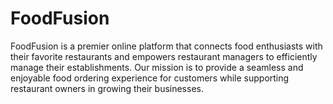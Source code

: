 # FoodFusion
FoodFusion is a premier online platform that connects food enthusiasts with their favorite restaurants and empowers restaurant managers to efficiently manage their establishments. Our mission is to provide a seamless and enjoyable food ordering experience for customers while supporting restaurant owners in growing their businesses.
